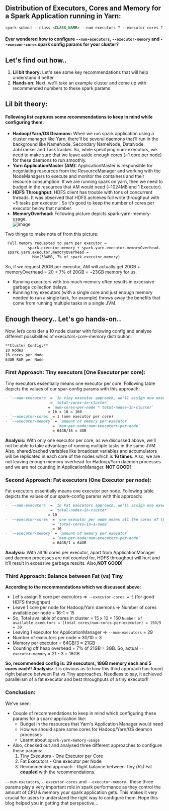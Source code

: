 ## Distribution of Executors, Cores and Memory for a Spark Application running in Yarn:
```markdown
spark-submit --class <CLASS_NAME> --num-executors ? --executor-cores ? --executor-memory ? ....
```
#### Ever wondered how to configure `--num-executors`, `--executor-memory` and `--execuor-cores` spark config params for your cluster?

## Let's find out how..
1. **Lil bit theory:** Let's see some key recommendations that will help understand it better
2. **Hands on:** Next, we'll take an example cluster and come up with recommended numbers to these spark params

## Lil bit theory:
#### Following list captures some recommendations to keep in mind while configuring them:
- **Hadoop/Yarn/OS Deamons:** When we run spark application using a cluster manager like Yarn,  there’ll be several daemons that’ll run in the background like NameNode, Secondary NameNode, DataNode, JobTracker and TaskTracker. So, while specifying num-executors, we need to make sure that we leave aside enough cores (~1 core per node) for these daemons to run smoothly. 
- **Yarn ApplicationMaster (AM):** ApplicationMaster is responsible for negotiating resources from the ResourceManager and working with the NodeManagers to execute and monitor the containers and their resource consumption. If we are running spark on yarn, then we need to budget in the resources that AM would need (~1024MB and 1 Executor).
- **HDFS Throughput:** HDFS client has trouble with tons of concurrent threads. It was observed that HDFS achieves full write throughput with ~5 tasks per executor . So it’s good to keep the number of cores per executor below that number.
- **MemoryOverhead:** Following picture depicts spark-yarn-memory-usage.   
![image](https://user-images.githubusercontent.com/22542670/27395274-de840270-56cc-11e7-8f3a-f78c4eecdac8.png)


Two things to make note of from this picture:
```markdown
 Full memory requested to yarn per executor =
          spark-executor-memory + spark.yarn.executor.memoryOverhead.
 spark.yarn.executor.memoryOverhead = 
        	Max(384MB, 7% of spark.executor-memory)
```
So, if we request 20GB per executor, AM will actually get 20GB + memoryOverhead = 20 + 7% of 20GB = ~23GB memory for us.
- Running executors with too much memory often results in excessive garbage collection delays.
- Running tiny executors (with a single core and just enough memory needed to run a single task, for example) throws away the benefits that come from running multiple tasks in a single JVM.

## Enough theory.. Let's go hands-on..
Now, let’s consider a 10 node cluster with following config and analyse different possibilities of executors-core-memory distribution:
```markdown
**Cluster Config:**
10 Nodes
16 cores per Node
64GB RAM per Node
```
### First Approach: Tiny executors [One Executor per core]:  
Tiny executors essentially means one executor per core. Following table depicts the values of our spar-config params with this approach:
```markdown
- `--num-executors` = `In tiny executor approach, we'll assign one executor per core`
                    = `total-cores-in-cluster`
                   = `num-cores-per-node * total-nodes-in-cluster` 
                   = 16 x 10 = 160
- `--executor-cores` = 1 (one executor per core)
- `--executor-memory` = `amount of memory per executor`
                     = `mem-per-node/num-executors-per-node`
                     = 64GB/16 = 4GB
```
**Analysis:** With only one executor per core, as we discussed above, we’ll not be able to take advantage of running multiple tasks in the same JVM. Also, shared/cached variables like broadcast variables and accumulators will be replicated in each core of the nodes which is **16 times**. Also, we are not leaving enough memory overhead for Hadoop/Yarn daemon processes and we are not counting in ApplicationManager. **NOT GOOD!**
### Second Approach: Fat executors (One Executor per node):
Fat executors essentially means one executor per node. Following table depicts the values of our spark-config params with this approach:
```markdown
- `--num-executors` = `In Fat executors approach, we'll assign one executor per node`
                    = `total-nodes-in-cluster`
                   = 10
- `--executor-cores` = `one executor per node means all the cores of the node are assigned to one executor`
                     = `total-cores-in-a-node`
                     = 16
- `--executor-memory` = `amount of memory per executor`
                     = `mem-per-node/num-executors-per-node`
                     = 64GB/1 = 64GB
```

**Analysis:** With all 16 cores per executor, apart from ApplicationManager and daemon processes are not counted for, HDFS throughput will hurt and it’ll result in excessive garbage results. Also,**NOT GOOD!**

### Third Approach: Balance between Fat (vs) Tiny
**According to the recommendations which we discussed above:**
- Let's assign 5 core per executors => `--executor-cores = 5` (for good HDFS throughput)
- Leave 1 core per node for Hadoop/Yarn daemons => Number of cores available per node = 16-1 = 15
- So, Total available of cores in cluster = 15 x 10 = 150
```Number of available executors = (total cores/num-cores-per-executor) = 150/5 = 30```
- Leaving 1 executor for ApplicationManager => `--num-executors` = 29
- Number of executors per node = 30/10 = 3
- Memory per executor = 64GB/3 = 21GB
- Counting off heap overhead = 7% of 21GB = 3GB. So, actual `--executor-memory` = 21 - 3 = 18GB

**So, recommended config is: 29 executors, 18GB memory each and 5 cores each!!**
**Analysis:** It is obvious as to how this third approach has found right balance between Fat vs Tiny approaches. Needless to say, it achieved parallelism of a fat executor and best throughputs of a tiny executor!!
### Conclusion:
We've seen:
- Couple of recommendations to keep in mind which configuring these params for a spark-application like:
   - Budget in the resources that Yarn's Application Manager would need
   - How we should spare some cores for Hadoop/Yarn/OS deamon processes 
   - Learnt about `spark-yarn-memory-usage`
- Also, checked out and analysed three different approaches to configure these params: 
   1. Tiny Executors - One Executor per Core
   2. Fat Executors - One executor per Node
   3. Recommended approach - Right balance between Tiny _(Vs)_ Fat **coupled** with the recommendations.

`--num-executors`, `--executor-cores` and `--executor-memory`.. these three params play a very important role in spark performance as they control the amount of CPU & memory your spark application gets. This makes it very crucial for users to understand the right way to configure them. Hope this blog helped you in getting that perspective...
